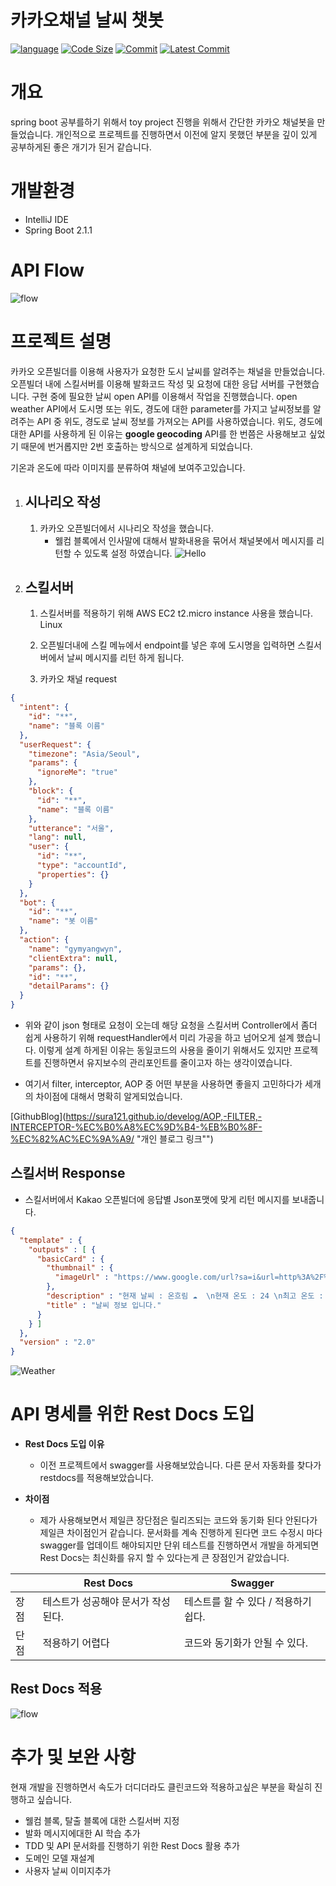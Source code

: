 # 카카오채널 날씨 챗봇


[![language](https://img.shields.io/github/languages/count/sura121/S-chatbot)](https://github.com/sura121/S-ChatBot) [![Code Size](https://img.shields.io/github/languages/code-size/sura121/S-chatbot)]() [![Commit](https://img.shields.io/github/commit-activity/w/sura121/S-chatbot)]() [![Latest Commit](https://img.shields.io/github/last-commit/sura121/S-chatbot)]()

개요
===

spring boot 공부를하기 위해서 toy project 진행을 위해서 간단한 카카오 채널봇을 만들었습니다. 
개인적으로 프로젝트를 진행하면서 이전에 알지 못했던 부분을 깊이 있게 공부하게된 좋은 개기가 된거 같습니다.

개발환경
==
- IntelliJ IDE
- Spring Boot 2.1.1


API Flow
==
 ![flow](Untitled%20Diagram.png)
 
 
프로젝트 설명
==
 카카오 오픈빌더를 이용해 사용자가 요청한 도시 날씨를 알려주는 채널을 만들었습니다. 
오픈빌더 내에 스킬서버를 이용해 발화코드 작성 및 요청에 대한 응답 서버를 구현했습니다. 구현 중에 필요한 날씨 open API를 이용해서 작업을 진행했습니다. 
open weather API에서 도시명 또는 위도, 경도에 대한 parameter를 가지고 날씨정보를 알려주는 API 중 위도, 경도로 날씨 정보를 가져오는 API를 사용하였습니다. 
  위도, 경도에 대한 API를 사용하게 된 이유는 **google geocoding** API를 한 번쯤은 사용해보고 싶었기 때문에 번거롭지만 2번 호출하는 방식으로 설계하게 되었습니다.
  
  기온과 온도에 따라 이미지를 분류하여 채널에 보여주고있습니다.
  
1. 시나리오 작성
    --
    1. 카카오 오픈빌더에서 시나리오 작성을 했습니다.
        - 웰컴 블록에서 인사말에 대해서 발화내용을 묶어서 채널봇에서 메시지를 리턴할 수 있도록 설정 하였습니다.
![Hello](인사.png)
2. 스킬서버 
    --
    1.  스킬서버를 적용하기 위해 AWS EC2 t2.micro instance 사용을 했습니다.
        Linux
    2.  오픈빌더내에 스킬 메뉴에서 endpoint를 넣은 후에 도시명을 입력하면 스킬서버에서 날씨 메시지를 리턴 하게 됩니다.
    
    3.  카카오 채널 request 
```json
{
  "intent": {
    "id": "**",
    "name": "블록 이름"
  },
  "userRequest": {
    "timezone": "Asia/Seoul",
    "params": {
      "ignoreMe": "true"
    },
    "block": {
      "id": "**",
      "name": "블록 이름"
    },
    "utterance": "서울",
    "lang": null,
    "user": {
      "id": "**",
      "type": "accountId",
      "properties": {}
    }
  },
  "bot": {
    "id": "**",
    "name": "봇 이름"
  },
  "action": {
    "name": "gymyangwyn",
    "clientExtra": null,
    "params": {},
    "id": "**",
    "detailParams": {}
  }
}
```
 - 위와 같이 json 형태로 요청이 오는데 해당 요청을 스킬서버 Controller에서 좀더 쉽게 사용하기 위해
 requestHandler에서 미리 가공을 하고 넘어오게 설계 했습니다. 이렇게 설계 하게된 이유는 동일코드의 사용을 줄이기 위해서도 있지만
 프로젝트를 진행하면서 유지보수의 관리포인트를 줄이고자 하는 생각이였습니다.
 
 - 여기서 filter, interceptor, AOP 중 어떤 부분을 사용하면 좋을지 고민하다가 세개의 차이점에 대해서 
 명확히 알게되었습니다.
  
 [GithubBlog](https://sura121.github.io/develog/AOP,-FILTER,-INTERCEPTOR-%EC%B0%A8%EC%9D%B4-%EB%B0%8F-%EC%82%AC%EC%9A%A9/ "개인 블로그 링크"")
 
스킬서버 Response
-
 - 스킬서버에서 Kakao 오픈빌더에 응답별 Json포맷에 맞게 리턴 메시지를 보내줍니다.
```json
{
  "template" : {
    "outputs" : [ {
      "basicCard" : {
        "thumbnail" : {
          "imageUrl" : "https://www.google.com/url?sa=i&url=http%3A%2F%2Fwww.hyonews.com%2Fxe%2F72556&psig=AOvVaw163gj31uoUK_WQ-ic1MgUd&ust=1592459601895000&source=images&cd=vfe&ved=0CAIQjRxqFwoTCMjsw7mUiOoCFQAAAAAdAAAAABAR"
        },
        "description" : "현재 날씨 : 온흐림 ☁️  \n현재 온도 : 24 \n최고 온도 : 24 ",
        "title" : "날씨 정보 입니다."
      }
    } ]
  },
  "version" : "2.0"
}
```
![Weather](날씨정보.png)

 API 명세를 위한 Rest Docs 도입
 ==
-  **Rest Docs 도입 이유**
    - 이전 프로젝트에서 swagger를 사용해보았습니다. 다른 문서 자동화를 찾다가 restdocs를 적용해보았습니다.   
- **차이점**
    
    - 제가 사용해보면서 제일큰 장단점은 릴리즈되는 코드와 동기화 된다 안된다가 제일큰 차이점인거 같습니다.
    문서화를 계속 진행하게 된다면 코드 수정시 마다 swagger를 업데이트 해야되지만 단위 테스트를 진행하면서 개발을 하게되면
    Rest Docs는 최신화를 유지 할 수 있다는게 큰 장점인거 같았습니다.
    
    
| | Rest Docs | Swagger| 
|---|---|---|     
| 장점 | 테스트가 성공해야 문서가 작성된다.| 테스트를 할 수 있다 / 적용하기 쉽다.| 
| 단점  | 적용하기 어렵다 | 코드와 동기화가 안될 수 있다.    |

Rest Docs 적용
-
![flow](restdocs.png)

추가 및 보완 사항
===
 현재 개발을 진행하면서 속도가 더디더라도 클린코드와 적용하고싶은 부분을 확실히 진행하고 싶습니다.

- 웰컴 블록, 탈출 블록에 대한 스킬서버 지정 
- 발화 메시지에대한 AI 학습 추가
- TDD 및 API 문서화를 진행하기 위한 Rest Docs 활용 추가
- 도메인 모델 재설계
- 사용자 날씨 이미지추가 




 
 
 



 